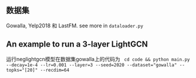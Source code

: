 ## 数据集

Gowalla, Yelp2018 和 LastFM.   see more in `dataloader.py`

## An example to run a 3-layer LightGCN
运行neglightgcn模型在数据集gowalla上的代码为
` cd code && python main.py --decay=1e-4 --lr=0.001 --layer=3 --seed=2020 --dataset="gowalla" --topks="[20]" --recdim=64`



